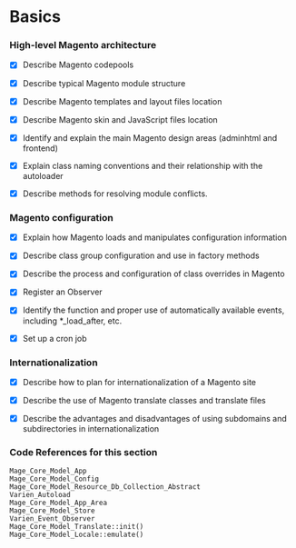 # Basics


### High-level Magento architecture

  - [x] Describe Magento codepools
  - [x] Describe typical Magento module structure
  - [x] Describe Magento templates and layout files location
  - [x] Describe Magento skin and JavaScript files location
  - [x] Identify and explain the main Magento design areas (adminhtml and frontend)
  - [x] Explain class naming conventions and their relationship with the autoloader
  - [x] Describe methods for resolving module conflicts.

    

### Magento configuration

  - [x] Explain how Magento loads and manipulates configuration information
  - [x] Describe class group configuration and use in factory methods
  - [x] Describe the process and configuration of class overrides in Magento
  - [x] Register an Observer
  - [x] Identify the function and proper use of automatically available events, including
*_load_after, etc.
  - [x] Set up a cron job

    

### Internationalization

  - [x] Describe how to plan for internationalization of a Magento site
  - [x] Describe the use of Magento translate classes and translate files
  - [x] Describe the advantages and disadvantages of using subdomains and subdirectories in internationalization

    

### Code References for this section

	Mage_Core_Model_App
	Mage_Core_Model_Config
	Mage_Core_Model_Resource_Db_Collection_Abstract
	Varien_Autoload
	Mage_Core_Model_App_Area
	Mage_Core_Model_Store
    Varien_Event_Observer
    Mage_Core_Model_Translate::init()
    Mage_Core_Model_Locale::emulate()
    